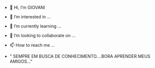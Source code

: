 - 👋 Hi, I’m GIOVANI
- 👀 I’m interested in ...
- 🌱 I’m currently learning ...
- 💞️ I’m looking to collaborate on ...
- 📫 How to reach me ...

- 
  " SEMPRE EM BUSCA DE CONHECIMENTO....BORA APRENDER MEUS AMIGOS..."

<!---
gorraci/gorraci is a ✨ special ✨ repository because its `README.md` (this file) appears on your GitHub profile.
You can click the Preview link to take a look at your changes.
--->

